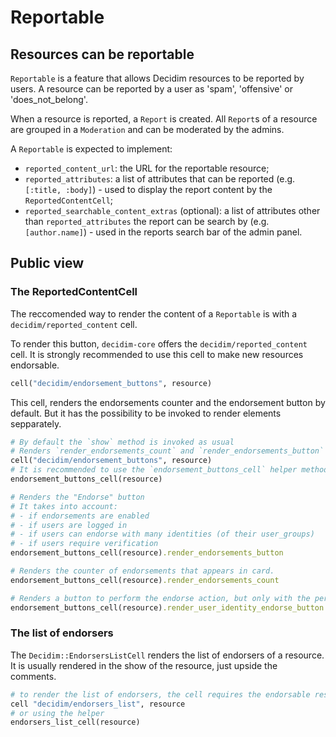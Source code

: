 # Reportable

## Resources can be reportable

`Reportable` is a feature that allows Decidim resources to be reported by users.
A resource can be reported by a user as 'spam', 'offensive' or 'does_not_belong'.

When a resource is reported, a `Report` is created. All `Report`s of a resource are grouped in a `Moderation` and can be moderated by the admins.

A `Reportable` is expected to implement:

- `reported_content_url`: the URL for the reportable resource;
- `reported_attributes`: a list of attributes that can be reported (e.g. `[:title, :body]`) - used to display the report content by the `ReportedContentCell`;
- `reported_searchable_content_extras` (optional): a list of attributes other than `reported_attributes` the report can be search by (e.g. `[author.name]`) - used in the reports search bar of the admin panel.

## Public view

### The ReportedContentCell

The reccomended way to render the content of a `Reportable` is with a `decidim/reported_content` cell.

To render this button, `decidim-core` offers the `decidim/reported_content` cell. It is strongly recommended to use this cell to make new resources endorsable.

```ruby
cell("decidim/endorsement_buttons", resource)
```

This cell, renders the endorsements counter and the endorsement button by default. But it has the possibility to be invoked to render elements sepparately.

```ruby
# By default the `show` method is invoked as usual
# Renders `render_endorsements_count` and `render_endorsements_button` in a block.
cell("decidim/endorsement_buttons", resource)
# It is recommended to use the `endorsement_buttons_cell` helper method
endorsement_buttons_cell(resource)

# Renders the "Endorse" button
# It takes into account:
# - if endorsements are enabled
# - if users are logged in
# - if users can endorse with many identities (of their user_groups)
# - if users require verification
endorsement_buttons_cell(resource).render_endorsements_button

# Renders the counter of endorsements that appears in card.
endorsement_buttons_cell(resource).render_endorsements_count

# Renders a button to perform the endorse action, but only with the personal identity of the user. It does not take into account if the user belongs to any user group.
endorsement_buttons_cell(resource).render_user_identity_endorse_button
```

### The list of endorsers

The `Decidim::EndorsersListCell` renders the list of endorsers of a resource. It is usually rendered in the show of the resource, just upside the comments.

```ruby
# to render the list of endorsers, the cell requires the endorsable resource, and the current user
cell "decidim/endorsers_list", resource
# or using the helper
endorsers_list_cell(resource)
```